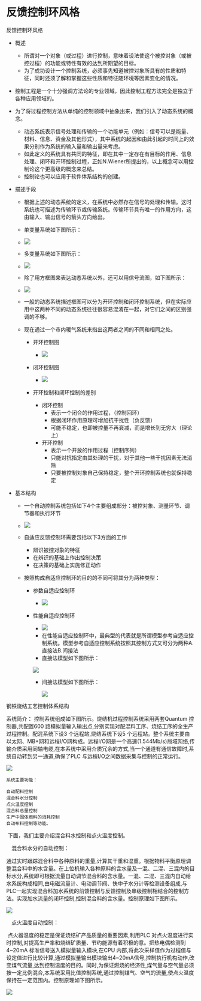 # 反馈控制环风格

反馈控制环风格

- 概述

  - 所谓对一个对象（或过程）进行控制，意味着设法使这个被控对象（或被控过程）的功能或特性有效的达到所期望的目标。
  - 为了成功设计一个控制系统，必须事先知道被控对象所具有的性质和特征，同时还须了解和掌握这些性质和特征随环境等因素变化的情况。

- 控制工程是一个十分强调方法论的专业领域，因此控制工程方法完全是独立于各种应用领域的。

- 为了将过程控制方法从单纯的控制领域中抽象出来，我们引入了动态系统的概念。

  - 动态系统表示信号处理和传输的一个功能单元（例如：信号可以是能量、材料、信息、资金及其他形式），其中系统的起因和由此引起的时间上的效果分别作为系统的输入量和输出量来考虑。
  - 如此定义的系统具有共同的特征，即在其中一定存在有目标的作用、信息处理、闭环和开环控制过程，正如N.Wiener所提出的，以上概念可以用控制论这个更高级的概念来总结。
  - 控制论也可以应用于软件体系结构的创建。

- 描述手段

  - 根据上述的动态系统的定义，在系统中必然存在信号的处理和传输。这时系统也可描述为传输环节或传输系统。传输环节具有唯一的作用方向，这由输入、输出信号的箭头方向给出。
  - 单变量系统如下图所示：
  - ![](https://img1.zlogs.net/19/20191221180505.png)
  - 多变量系统如下图所示：
  - ![](https://img1.zlogs.net/19/20191221180524.png)
  - 除了用方框图来表达动态系统以外，还可以用信号流图，如下图所示： 
  - ![](https://img1.zlogs.net/19/20191221180543.png)

  - 一般的动态系统描述框图可以分为开环控制和闭环控制系统，但在实际应用中这两种不同的动态系统往往很容易混淆在一起，对它们之间的区别强调的不够。

  - 现在通过一个市内暖气系统来指出这两者之间的不同和相同之处。

    - 开环控制图

      - ![](https://img1.zlogs.net/19/20191221180609.png)

    - 闭环控制图

      - ![](https://img1.zlogs.net/19/20191221180623.png)

    - 开环控制和闭环控制的差别

      - 闭环控制
        - 表示一个闭合的作用过程，（控制回环）
        - 根据闭环作用原理可增加抗干扰性（负反馈）
        - 可能不稳定，也即被控量不再衰减，而是增长到无穷大（理论上）
      - 开环控制
        - 表示一个开放的作用过程（控制序列）
        - 只能对抗指定由其处理的干扰，对于其他一些干扰因素无法消除
        - 只要被控制对象自己保持稳定，整个开环控制系统也就保持稳定

- 基本结构

  - 一个自动控制系统包括如下4个主要组成部分：被控对象、测量环节、调节器和执行环节

  - ![](https://img1.zlogs.net/19/20191221180708.png)

  - 自适应反馈控制环需要包括以下3方面的工作

    - 辨识被控对象的特征
    - 在辨识的基础上作出控制决策
    - 在决策的基础上实施修正动作

  - 按照构成自适应控制环的目的的不同可将其分为两种类型：

    - 参数自适应控制环

      - ![](https://img1.zlogs.net/19/20191221180727.png)

    - 性能自适应控制环

      - ![](https://img1.zlogs.net/19/20191221180743.png)
      - 在性能自适应控制环中，最典型的代表就是所谓模型参考自适应控制系统。模型参考自适应控制系统按照其控制方式又可分为两种A.直接法B.间接法 
      - 直接法模型如下图所示：

      ![](https://img1.zlogs.net/19/20191221180846.png)

      - 间接法模型如下图所示：

        ![](https://img1.zlogs.net/19/20191221180858.png)

        

钢铁烧结工艺控制体系结构

系统简介：	控制系统组成如下图所示。烧结机过程控制系统采用两套Quantum 控制器,共配置600 路模拟量输入输出点,分别实现对配混料工序、烧结工序的全生产过程控制。配混系统下设3 个远程站,烧结系统下设5 个远程站。整个系统主要由以太网、MB+网和远程I/O网构成。远程I/O网是一个高速(1.544Mb/s)局域网络,传输介质采用同轴电缆,在本系统中采用介质冗余的方式,当一个通道有通信故障时,系统自动转到另一通道,确保了PLC 与远程I/O之间数据采集与控制的正常运行。

![](https://img1.zlogs.net/19/20191221181002.png)







```
系统主要功能：

自动配料控制
混合料水分控制
点火温度控制
混合料总量控制
生产中固体燃料的消耗控制
自动布料控制等功能。

```

​	下面，我们主要介绍混合料水控制和点火温度控制。

　混合料水分的自动控制：

​		通过实时跟踪混合料中各种原料的重量,计算其干重和湿重。根据物料平衡原理调整混合料中的水含量。在上位机输入各种原料的含水量及一混、二混、三混内的目标水分,系统即可根据流量自动调节混合料的含水量。一混、二混、三混内自动给水系统构成相同,由电磁流量计、电动调节阀、快中子水分计等检测设备组成,与PLC一起实现混合料加水系统的前馈控制与反馈控制及串级控制相结合的控制方法。实现加水流量的闭环控制,控制混合料的含水量。控制原理如下图所示。

![](https://img1.zlogs.net/19/20191221181057.png)



　点火温度自动控制：

​		点火器温度的稳定是保证烧结矿产品质量的重要因素,利用PLC 对点火温度进行实时控制,对提高生产率和烧结矿质量、节约能源有着积极的意。把热电偶检测到4~20mA 标准信号送入模拟量输入模块,在CPU 内部,将此次采样值作为过程值与设定值进行比较计算,通过模拟量输出模块输出4~20mA信号,控制执行机构动作,改变煤气流量,达到控制温度的目的。同时,为保证燃烧的经济性,煤气量与空气量必须按一定比例混合,本系统采用比值控制系统,通过控制煤气、空气的流量,使点火温度保持在一定范围内。控制原理如下图所示。

![](https://img1.zlogs.net/19/20191221181124.png)





